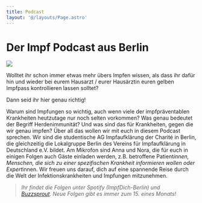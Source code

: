 ```yaml
---
title: Podcast
layout: '@/layouts/Page.astro'
---
```


# Der Impf Podcast aus Berlin

![](https://impf-dich.org/_Resources/Persistent/1/6/7/a/167a507fe763d85bd48f07620114d1674571615b/23D76CC6-769F-42ED-9D96-7E0443599EB9-250x250.jpeg)

Wolltet ihr schon immer etwas mehr übers Impfen wissen, als dass ihr dafür hin und wieder bei eurem Hausarzt / eurer Hausärztin euren gelben Impfpass kontrollieren lassen solltet?

Dann seid ihr hier genau richtig!

Warum sind Impfungen so wichtig, auch wenn viele der impfpräventablen Krankheiten heutzutage nur noch selten vorkommen? Was genau bedeutet der Begriff Herdenimmunität? Und was sind das für Krankheiten, gegen die wir genau impfen? Über all das wollen wir mit euch in diesem Podcast sprechen. Wir sind die studentische AG Impfaufklärung der Charité in Berlin, die gleichzeitig die Lokalgruppe Berlin des Vereins für Impfaufklärung in Deutschland e.V. bildet. Am Mikrofon sind Anna und Nora, die für euch in einigen Folgen auch Gäste einladen werden, z.B. betroffene Patient*innen, Menschen, die sich zu einer spezifischen Krankheit informieren wollen oder Expert*innen. Wir freuen uns darauf, dich auf eine spannende Reise durch die Welt der Infektionskrankheiten und Impfungen mitzunehmen.

> _Ihr findet die Folgen unter Spotify (ImpfDich-Berlin) und_ [_Buzzsprout_](https://www.buzzsprout.com/1214552)_. Neue Folgen gibt es immer zum 15. eines Monats!_
